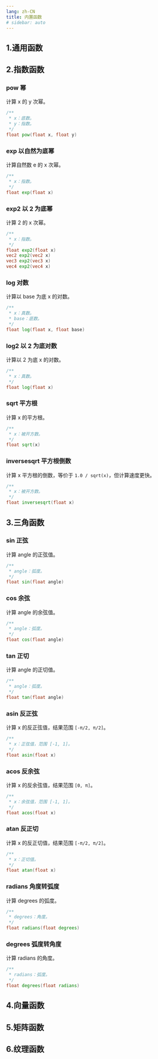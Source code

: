 ```yaml
---
lang: zh-CN
title: 内置函数
# sidebar: auto
---
```


## 1.通用函数

## 2.指数函数

### pow 幂

计算 x 的 y 次幂。

```glsl
/**
 * x：底数。
 * y：指数。
 */
float pow(float x, float y)
```

### exp 以自然为底幂

计算自然数 e 的 x 次幂。

```glsl
/**
 * x：指数。
 */
float exp(float x)
```

### exp2 以 2 为底幂

计算 2 的 x 次幂。

```glsl
/**
 * x：指数。
 */
float exp2(float x)
vec2 exp2(vec2 x)
vec3 exp2(vec3 x)
vec4 exp2(vec4 x)
```

### log 对数

计算以 base 为底 x 的对数。

```glsl
/**
 * x：真数。
 * base：底数。
 */
float log(float x, float base)
```

### log2 以 2 为底对数

计算以 2 为底 x 的对数。

```glsl
/**
 * x：真数。
 */
float log(float x)
```

### sqrt 平方根

计算 x 的平方根。

```glsl
/**
 * x：被开方数。
 */
float sqrt(x)
```

### inversesqrt 平方根倒数

计算 x 平方根的倒数，等价于 `1.0 / sqrt(x)`，但计算速度更快。

```glsl
/**
 * x：被开方数。
 */
float inversesqrt(float x)
```

## 3.三角函数

### sin 正弦

计算 angle 的正弦值。

```glsl
/**
 * angle：弧度。
 */
float sin(float angle)
```

### cos 余弦

计算 angle 的余弦值。

```glsl
/**
 * angle：弧度。
 */
float cos(float angle)
```

### tan 正切

计算 angle 的正切值。

```glsl
/**
 * angle：弧度。
 */
float tan(float angle)
```

### asin 反正弦

计算 x 的反正弦值，结果范围 `[-π/2, π/2]`。

```glsl
/**
 * x：正弦值，范围 [-1, 1]。
 */
float asin(float x)
```

### acos 反余弦

计算 x 的反余弦值，结果范围 `[0, π]`。

```glsl
/**
 * x：余弦值，范围 [-1, 1]。
 */
float acos(float x)
```

### atan 反正切

计算 x 的反正切值，结果范围 `[-π/2, π/2]`。

```glsl
/**
 * x：正切值。
 */
float atan(float x)
```

### radians 角度转弧度

计算 degrees 的弧度。

```glsl
/**
 * degrees：角度。
 */
float radians(float degrees)
```

### degrees 弧度转角度

计算 radians 的角度。

```glsl
/**
 * radians：弧度。
 */
float degrees(float radians)
```

## 4.向量函数

## 5.矩阵函数

## 6.纹理函数
